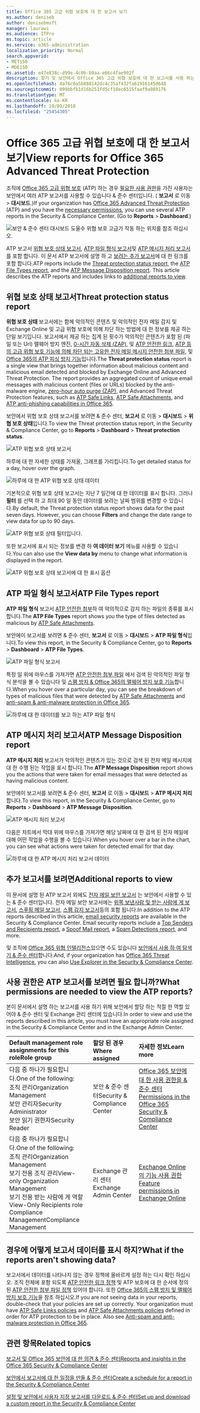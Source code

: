 ```yaml
---
title: Office 365 고급 위협 보호에 대 한 보고서 보기
ms.author: deniseb
author: denisebmsft
manager: laurawi
ms.audience: ITPro
ms.topic: article
ms.service: o365-administration
localization_priority: Normal
search.appverid:
- MET150
- MOE150
ms.assetid: e47e838c-d99e-4c0b-b9aa-e66c4fae902f
description: 찾기 및 보안에서 Office 365 고급 위협 보호에 대 한 보고서를 사용 하는 방법에 알아봅니다 &amp; 준수 센터입니다.
ms.openlocfilehash: 4a76c6a5b888142dc4c35af432fa61916145d648
ms.sourcegitcommit: 099bbfb1d16b251fd5cf18ec6515faaf9a989176
ms.translationtype: MT
ms.contentlocale: ko-KR
ms.lasthandoff: 10/09/2018
ms.locfileid: "25454305"
---
```

# <a name="view-reports-for-office-365-advanced-threat-protection"></a><span data-ttu-id="0f25c-103">Office 365 고급 위협 보호에 대 한 보고서 보기</span><span class="sxs-lookup"><span data-stu-id="0f25c-103">View reports for Office 365 Advanced Threat Protection</span></span>

<span data-ttu-id="0f25c-p101">조직에 [Office 365 고급 위협 보호](office-365-atp.md) (ATP) 하는 경우 [필요한 사용 권한](#what-permissions-are-needed-to-view-these-reports)을 가진 사용자는 보안에서 여러 ATP 보고서를 사용할 수 있습니다 &amp; 준수 센터입니다. ( **보고서** 로 이동 \> **대시보드**.)</span><span class="sxs-lookup"><span data-stu-id="0f25c-p101">If your organization has [Office 365 Advanced Threat Protection](office-365-atp.md) (ATP) and you have the [necessary permissions](#what-permissions-are-needed-to-view-these-reports), you can use several ATP reports in the Security &amp; Compliance Center. (Go to **Reports** \> **Dashboard**.)</span></span>
  
![보안 &amp; 준수 센터 대시보드 도울수 위협 보호 고급가 작동 하는 위치를 참조 하십시오.](media/6b213d34-adbb-44af-8549-be9a7e2db087.png)
  
<span data-ttu-id="0f25c-p102">ATP 보고서 [위협 보호 상태 보고서](#threat-protection-status-report), [ATP 파일 형식 보고서](#atp-file-types-report)및 [ATP 메시지 처리 보고서](#atp-message-disposition-report)를 포함 합니다. 이 문서 ATP 보고서에 설명 하 고 [보려는 추가 보고서](#additional-reports-to-view)에 대 한 링크를 포함 합니다.</span><span class="sxs-lookup"><span data-stu-id="0f25c-p102">ATP reports include the [Threat protection status report](#threat-protection-status-report), the [ATP File Types report](#atp-file-types-report), and the [ATP Message Disposition report](#atp-message-disposition-report). This article describes the ATP reports and includes links to [additional reports to view](#additional-reports-to-view).</span></span>
  
## <a name="threat-protection-status-report"></a><span data-ttu-id="0f25c-109">위협 보호 상태 보고서</span><span class="sxs-lookup"><span data-stu-id="0f25c-109">Threat protection status report</span></span>

<span data-ttu-id="0f25c-p103">**위협 보호 상태** 보고서에는 함께 악의적인 콘텐츠 및 악의적인 전자 메일 감지 및 Exchange Online 및 고급 위협 보호에 의해 차단 하는 방법에 대 한 정보를 제공 하는 단일 보기입니다. 보고서에서 제공 하는 집계 된 횟수가 악의적인 콘텐츠가 포함 된 (파일 또는 Url) 맬웨어 방지 엔진, [0-시간 자동 삭제 (ZAP)](zero-hour-auto-purge.md), 및 [ATP 안전한 링크](atp-safe-links.md), [ATP 등의 고급 위협 보호 기능에 의해 차단 되는 고유한 전자 메일 메시지 안전한 첨부 파일](atp-safe-attachments.md), 및 [Office 365의 ATP 피싱 방지 기능](atp-anti-phishing.md)입니다.</span><span class="sxs-lookup"><span data-stu-id="0f25c-p103">The **Threat protection status** report is a single view that brings together information about malicious content and malicious email detected and blocked by Exchange Online and Advanced Threat Protection. The report provides an aggregated count of unique email messages with malicious content (files or URLs) blocked by the anti-malware engine, [zero-hour auto purge (ZAP)](zero-hour-auto-purge.md), and Advanced Threat Protection features, such as [ATP Safe Links](atp-safe-links.md), [ATP Safe Attachments](atp-safe-attachments.md), and [ATP anti-phishing capabilities in Office 365](atp-anti-phishing.md).</span></span>
  
<span data-ttu-id="0f25c-112">보안에서 위협 보호 상태 보고서를 보려면 &amp; 준수 센터, **보고서** 로 이동 \> **대시보드** \> **위협 보호 상태**입니다.</span><span class="sxs-lookup"><span data-stu-id="0f25c-112">To view the Threat protection status report, in the Security &amp; Compliance Center, go to **Reports** \> **Dashboard** \> **Threat protection status**.</span></span>
  
![ATP 위협 보호 상태 보고서](media/6bdd41eb-62e0-423b-9fd4-d1d5baf0cbd5.png)
  
<span data-ttu-id="0f25c-114">하루에 대 한 자세한 상태를 가져올, 그래프를 가리킵니다.</span><span class="sxs-lookup"><span data-stu-id="0f25c-114">To get detailed status for a day, hover over the graph.</span></span>
  
![하루에 대 한 ATP 위협 보호 상태 데이터](media/d5c2c6ad-c002-4985-a032-c866e46fdea8.png)
  
<span data-ttu-id="0f25c-p104">기본적으로 위협 보호 상태 보고서는 지난 7 일간에 대 한 데이터를 표시 합니다. 그러나 **필터** 를 선택 하 고 최대 90 일 동안 데이터를 보려는 날짜 범위를 변경할 수 있습니다.</span><span class="sxs-lookup"><span data-stu-id="0f25c-p104">By default, the Threat protection status report shows data for the past seven days. However, you can choose **Filters** and change the date range to view data for up to 90 days.</span></span> 
  
![ATP 위협 보호 상태 필터입니다.](media/4f703369-642b-402b-9758-b9c828283410.png)
  
<span data-ttu-id="0f25c-119">또한 보고서에 표시 되는 정보를 변경 하 **여 데이터 보기** 메뉴를 사용할 수 있습니다.</span><span class="sxs-lookup"><span data-stu-id="0f25c-119">You can also use the **View data by** menu to change what information is displayed in the report.</span></span> 
  
![ATP 위협 보호 상태 보고서에 대 한 표시 옵션](media/4959bf8c-d192-4542-b00b-184e101e7513.png)
  
## <a name="atp-file-types-report"></a><span data-ttu-id="0f25c-121">ATP 파일 형식 보고서</span><span class="sxs-lookup"><span data-stu-id="0f25c-121">ATP File Types report</span></span>

<span data-ttu-id="0f25c-122">**ATP 파일 형식** 보고서 [ATP 안전한 첨부](atp-safe-attachments.md)하 여 악의적으로 감지 하는 파일의 종류를 표시 합니다.</span><span class="sxs-lookup"><span data-stu-id="0f25c-122">The **ATP File Types** report shows you the type of files detected as malicious by [ATP Safe Attachments](atp-safe-attachments.md).</span></span>
  
<span data-ttu-id="0f25c-123">보안에이 보고서를 보려면 &amp; 준수 센터, **보고서** 로 이동 \> **대시보드** \> **ATP 파일 형식**입니다.</span><span class="sxs-lookup"><span data-stu-id="0f25c-123">To view this report, in the Security &amp; Compliance Center, go to **Reports** \> **Dashboard** \> **ATP File Types**.</span></span>
  
![ATP 파일 형식 보고서](media/6e3f5d33-79aa-4b2d-938c-6ef135d9e54c.png)
  
<span data-ttu-id="0f25c-125">특정 일 위에 마우스를 가져가면 [ATP 안전한 첨부 파일](atp-safe-attachments.md) 에서 검색 된 악의적인 파일 형식 분석을 볼 수 있습니다 및 [스팸 방지 &amp; Office 365의 맬웨어 방지 보호 기능](anti-spam-and-anti-malware-protection.md)합니다.</span><span class="sxs-lookup"><span data-stu-id="0f25c-125">When you hover over a particular day, you can see the breakdown of types of malicious files that were detected by [ATP Safe Attachments](atp-safe-attachments.md) and [anti-spam &amp; anti-malware protection in Office 365](anti-spam-and-anti-malware-protection.md).</span></span>
  
![하루에 대 한 데이터를 보고 하는 ATP 파일 형식](media/10d18428-699a-41d2-a73e-be3a8214ada1.png)
  
## <a name="atp-message-disposition-report"></a><span data-ttu-id="0f25c-127">ATP 메시지 처리 보고서</span><span class="sxs-lookup"><span data-stu-id="0f25c-127">ATP Message Disposition report</span></span>

<span data-ttu-id="0f25c-128">**ATP 메시지 처리** 보고서가 악의적인 콘텐츠가 있는 것으로 검색 된 전자 메일 메시지에 대 한 수행 된는 작업을 표시 합니다.</span><span class="sxs-lookup"><span data-stu-id="0f25c-128">The **ATP Message Disposition** report shows you the actions that were taken for email messages that were detected as having malicious content.</span></span> 
  
<span data-ttu-id="0f25c-129">보안에이 보고서를 보려면 &amp; 준수 센터, **보고서** 로 이동 \> **대시보드** \> **ATP 메시지 처리**합니다.</span><span class="sxs-lookup"><span data-stu-id="0f25c-129">To view this report, in the Security &amp; Compliance Center, go to **Reports** \> **Dashboard** \> **ATP Message Disposition**.</span></span>
  
![ATP 메시지 처리 보고서](media/b0ff65c4-53d3-496d-bafa-8937a5eb69e5.png)
  
<span data-ttu-id="0f25c-131">다음은 차트에서 막대 위에 마우스를 가져가면 해당 날짜에 대 한 검색 된 전자 메일에 대해 어떤 작업을 수행을 볼 수 있습니다.</span><span class="sxs-lookup"><span data-stu-id="0f25c-131">When you hover over a bar in the chart, you can see what actions were taken for detected email for that day.</span></span>
  
![하루에 대 한 ATP 메시지 처리 보고서 데이터](media/68d2beb8-4b30-48c4-8ba6-5e8ab88ae456.png)
  
## <a name="additional-reports-to-view"></a><span data-ttu-id="0f25c-133">추가 보고서를 보려면</span><span class="sxs-lookup"><span data-stu-id="0f25c-133">Additional reports to view</span></span>

<span data-ttu-id="0f25c-p105">이 문서에 설명 된 ATP 보고서 외에도 [전자 메일 보안 보고서](view-email-security-reports.md) 는 보안에서 사용할 수 있는 &amp; 준수 센터입니다. 전자 메일 보안 보고서에는 [위쪽 보낸사람 및 받는 사람에 게 보고서](view-email-security-reports.md#top-senders-and-recipients-report), [스푸핑 메일 보고서](view-email-security-reports.md#spoof-mail-report), [스팸 감지 보고서](view-email-security-reports.md#spam-detections-report)등의 포함 됩니다.</span><span class="sxs-lookup"><span data-stu-id="0f25c-p105">In addition to the ATP reports described in this article, [email security reports](view-email-security-reports.md) are available in the Security &amp; Compliance Center. Email security reports include a [Top Senders and Recipients report](view-email-security-reports.md#top-senders-and-recipients-report), a [Spoof Mail report](view-email-security-reports.md#spoof-mail-report), a [Spam Detections report](view-email-security-reports.md#spam-detections-report), and more.</span></span>
  
<span data-ttu-id="0f25c-136">및 조직에 [Office 365 위협 인텔리전스](office-365-ti.md)있으면 수도 있습니다 [보안에서 사용 하 여 탐색기 &amp; 준수 센터](use-explorer-in-security-and-compliance.md)합니다.</span><span class="sxs-lookup"><span data-stu-id="0f25c-136">And, if your organization has [Office 365 Threat Intelligence](office-365-ti.md), you can also [Use Explorer in the Security &amp; Compliance Center](use-explorer-in-security-and-compliance.md).</span></span>
  
## <a name="what-permissions-are-needed-to-view-the-atp-reports"></a><span data-ttu-id="0f25c-137">사용 권한은 ATP 보고서를 보려면 필요 합니까?</span><span class="sxs-lookup"><span data-stu-id="0f25c-137">What permissions are needed to view the ATP reports?</span></span>

<span data-ttu-id="0f25c-138">본이 문서에서 설명 하는 보고서를 사용 하기 위해 보안에서 할당 하는 적절 한 역할 있어야 &amp; 준수 센터 및 Exchange 관리 센터에 있습니다.</span><span class="sxs-lookup"><span data-stu-id="0f25c-138">In order to view and use the reports described in this article, you must have an appropriate role assigned in the Security &amp; Compliance Center and in the Exchange Admin Center.</span></span>
  
|<span data-ttu-id="0f25c-139">**Default management role assignments for this role**</span><span class="sxs-lookup"><span data-stu-id="0f25c-139">**Role group**</span></span>|<span data-ttu-id="0f25c-140">**할당 된 경우**</span><span class="sxs-lookup"><span data-stu-id="0f25c-140">**Where assigned**</span></span>|<span data-ttu-id="0f25c-141">**자세한 정보**</span><span class="sxs-lookup"><span data-stu-id="0f25c-141">**Learn more**</span></span>|
|:-----|:-----|:-----|
| <span data-ttu-id="0f25c-142">다음 중 하나가 필요합니다.</span><span class="sxs-lookup"><span data-stu-id="0f25c-142">One of the following:</span></span>  <br/>  <span data-ttu-id="0f25c-143">조직 관리</span><span class="sxs-lookup"><span data-stu-id="0f25c-143">Organization Management</span></span>  <br/>  <span data-ttu-id="0f25c-144">보안 관리자</span><span class="sxs-lookup"><span data-stu-id="0f25c-144">Security Administrator</span></span>  <br/>  <span data-ttu-id="0f25c-145">보안 읽기 권한자</span><span class="sxs-lookup"><span data-stu-id="0f25c-145">Security Reader</span></span>  <br/> |<span data-ttu-id="0f25c-146">보안 &amp; 준수 센터</span><span class="sxs-lookup"><span data-stu-id="0f25c-146">Security &amp; Compliance Center</span></span>  <br/> |[<span data-ttu-id="0f25c-147">Office 365 보안에 대 한 사용 권한을 &amp; 준수 센터</span><span class="sxs-lookup"><span data-stu-id="0f25c-147">Permissions in the Office 365 Security &amp; Compliance Center</span></span>](permissions-in-the-security-and-compliance-center.md) <br/> |
| <span data-ttu-id="0f25c-148">다음 중 하나가 필요합니다.</span><span class="sxs-lookup"><span data-stu-id="0f25c-148">One of the following:</span></span>  <br/>  <span data-ttu-id="0f25c-149">조직 관리</span><span class="sxs-lookup"><span data-stu-id="0f25c-149">Organization Management</span></span>  <br/>  <span data-ttu-id="0f25c-150">보기 전용 조직 관리</span><span class="sxs-lookup"><span data-stu-id="0f25c-150">View-only Organization Management</span></span>  <br/>  <span data-ttu-id="0f25c-151">보기 전용 받는 사람에 게 역할</span><span class="sxs-lookup"><span data-stu-id="0f25c-151">View-Only Recipients role</span></span>  <br/>  <span data-ttu-id="0f25c-152">Compliance Management</span><span class="sxs-lookup"><span data-stu-id="0f25c-152">Compliance Management</span></span>  <br/> |<span data-ttu-id="0f25c-153">Exchange 관리 센터</span><span class="sxs-lookup"><span data-stu-id="0f25c-153">Exchange Admin Center</span></span>  <br/> |[<span data-ttu-id="0f25c-154">Exchange Online의 기능 사용 권한</span><span class="sxs-lookup"><span data-stu-id="0f25c-154">Feature permissions in Exchange Online</span></span>](https://technet.microsoft.com/library/jj200673%28v=exchg.150%29.aspx) <br/> |
   
## <a name="what-if-the-reports-arent-showing-data"></a><span data-ttu-id="0f25c-155">경우에 어떻게 보고서 데이터를 표시 하지?</span><span class="sxs-lookup"><span data-stu-id="0f25c-155">What if the reports aren't showing data?</span></span>

<span data-ttu-id="0f25c-p106">보고서에서 데이터를 나타나지 않는 경우 정책에 올바르게 설정 하는 다시 확인 하십시오. 조직 전체에 포함 되도록 [ATP 안전한 링크 정책](set-up-atp-safe-links-policies.md) 및 ATP 보호에 대 한 순서에 정의 된 [ATP 안전한 첨부 파일 정책](set-up-atp-safe-attachments-policies.md) 있어야 합니다. 또한 [Office 365의 스팸 방지 및 맬웨어 방지 보호 기능](anti-spam-and-anti-malware-protection.md)을 참조 하십시오.</span><span class="sxs-lookup"><span data-stu-id="0f25c-p106">If you are not seeing data in your reports, double-check that your policies are set up correctly. Your organization must have [ATP Safe Links policies](set-up-atp-safe-links-policies.md) and [ATP Safe Attachments policies](set-up-atp-safe-attachments-policies.md) defined in order for ATP protection to be in place. Also see [Anti-spam and anti-malware protection in Office 365](anti-spam-and-anti-malware-protection.md).</span></span>
  
## <a name="related-topics"></a><span data-ttu-id="0f25c-159">관련 항목</span><span class="sxs-lookup"><span data-stu-id="0f25c-159">Related topics</span></span>

[<span data-ttu-id="0f25c-160">보고서 및 Office 365 보안에 대 한 의견 &amp; 준수 센터</span><span class="sxs-lookup"><span data-stu-id="0f25c-160">Reports and insights in the Office 365 Security &amp; Compliance Center</span></span>](reports-and-insights-in-security-and-compliance.md)
  
[<span data-ttu-id="0f25c-161">보안에서 보고서에 대 한 일정을 만들 &amp; 준수 센터</span><span class="sxs-lookup"><span data-stu-id="0f25c-161">Create a schedule for a report in the Security &amp; Compliance Center</span></span>](create-a-schedule-for-a-report.md)
  
[<span data-ttu-id="0f25c-162">설정 및 보안에서 사용자 지정 보고서를 다운로드 &amp; 준수 센터</span><span class="sxs-lookup"><span data-stu-id="0f25c-162">Set up and download a custom report in the Security &amp; Compliance Center</span></span>](set-up-and-download-a-custom-report.md)
  

